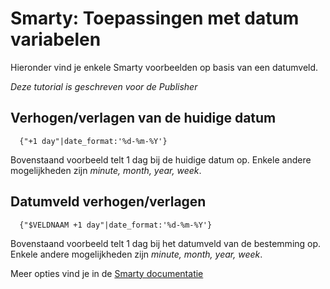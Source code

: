 # Smarty: Toepassingen met datum variabelen

Hieronder vind je enkele Smarty voorbeelden op basis van een datumveld.

*Deze tutorial is geschreven voor de Publisher*

## Verhogen/verlagen van de huidige datum
      {"+1 day"|date_format:'%d-%m-%Y'}

Bovenstaand voorbeeld telt 1 dag bij de huidige datum op. 
Enkele andere mogelijkheden zijn *minute, month, year, week*.

## Datumveld verhogen/verlagen
      {"$VELDNAAM +1 day"|date_format:'%d-%m-%Y'}

Bovenstaand voorbeeld telt 1 dag bij het datumveld van de bestemming op. 
Enkele andere mogelijkheden zijn *minute, month, year, week*.



Meer opties vind je in de [Smarty documentatie](https://www.smarty.net/docsv2/en/language.modifier.date.format.tpl)
